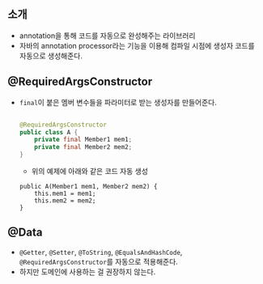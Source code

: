 ## 소개
- annotation을 통해 코드를 자동으로 완성해주는 라이브러리
- 자바의 annotation processor라는 기능을 이용해 컴파일 시점에 생성자 코드를 자동으로 생성해준다.

## @RequiredArgsConstructor
- `final`이 붙은 멤버 변수들을 파라미터로 받는 생성자를 만들어준다.
    ```java

    @RequiredArgsConstructor
    public class A {
        private final Member1 mem1;
        private final Member2 mem2;
    }
    ```
    - 위의 예제에 아래와 같은 코드 자동 생성
    ```
    public A(Member1 mem1, Member2 mem2) {
        this.mem1 = mem1;
        this.mem2 = mem2;
    }
    ```

## @Data
- `@Getter`, `@Setter`, `@ToString`, `@EqualsAndHashCode`, `@RequiredArgsConstructor`를 자동으로 적용해준다.
- 하지만 도메인에 사용하는 걸 권장하지 않는다.
